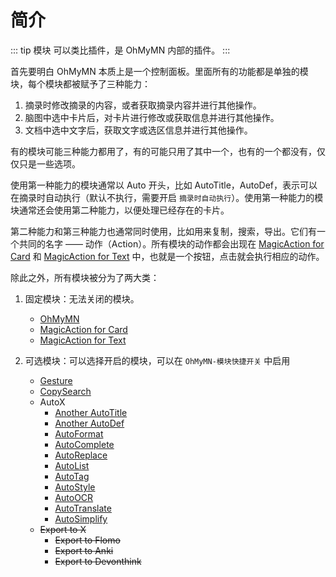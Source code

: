 # 简介

::: tip 模块
可以类比插件，是 OhMyMN 内部的插件。
:::

首先要明白 OhMyMN 本质上是一个控制面板。里面所有的功能都是单独的模块，每个模块都被赋予了三种能力：

1. 摘录时修改摘录的内容，或者获取摘录内容并进行其他操作。
2. 脑图中选中卡片后，对卡片进行修改或获取信息并进行其他操作。
3. 文档中选中文字后，获取文字或选区信息并进行其他操作。

有的模块可能三种能力都用了，有的可能只用了其中一个，也有的一个都没有，仅仅只是一些选项。

使用第一种能力的模块通常以 Auto 开头，比如 AutoTitle，AutoDef，表示可以在摘录时自动执行（默认不执行，需要开启 `摘录时自动执行`）。使用第一种能力的模块通常还会使用第二种能力，以便处理已经存在的卡片。

第二种能力和第三种能力也通常同时使用，比如用来复制，搜索，导出。它们有一个共同的名字 —— 动作（Action）。所有模块的动作都会出现在 [MagicAction for Card](./modules/magicaction4card.md) 和 [MagicAction for Text](./modules/magicaction4text.md) 中，也就是一个按钮，点击就会执行相应的动作。

除此之外，所有模块被分为了两大类：

1. 固定模块：无法关闭的模块。

   - [OhMyMN](/guide/modules/ohmymn)
   - [MagicAction for Card](/guide/modules/magicaction4card)
   - [MagicAction for Text](/guide/modules/magicaction4text)

2. 可选模块：可以选择开启的模块，可以在 `OhMyMN-模块快捷开关` 中启用

   - [Gesture](/guide/modules/gesture)
   - [CopySearch](/guide/modules/copysearch)
   - AutoX
     - [Another AutoTitle](/guide/modules/anotherautotitle)
     - [Another AutoDef](/guide/modules/anotherautodef)
     - [AutoFormat](/guide/modules/autoformat)
     - [AutoComplete](/guide/modules/autocomplete)
     - [AutoReplace](/guide/modules/autoreplace)
     - [AutoList](/guide/modules/autolist)
     - [AutoTag](/guide/modules/autotag)
     - [AutoStyle](/guide/modules/autostyle)
     - [AutoOCR](/guide/modules/autoocr)
     - [AutoTranslate](/guide/modules/autotranslate)
     - [AutoSimplify](/guide/modules/autosimplify.md)
   - ~~Export to X~~
     - ~~Export to Flomo~~
     - ~~Export to Anki~~
     - ~~Export to Devonthink~~
